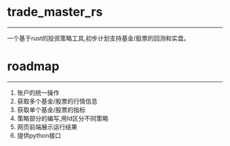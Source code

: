 # trade_master_rs
----
一个基于rust的投资策略工具,初步计划支持基金/股票的回测和实盘。
# roadmap
----
1. 账户的统一操作
1. 获取多个基金/股票的行情信息
1. 获取单个基金/股票的指标
1. 策略部分的编写,用Id区分不同策略
1. 网页前端展示运行结果 
1. 提供python接口
